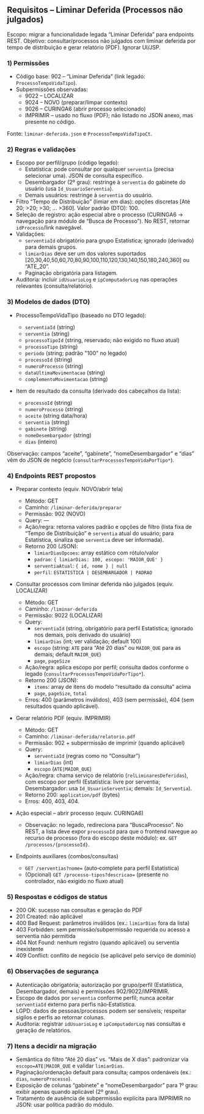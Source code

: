 ## Requisitos – Liminar Deferida (Processos não julgados)

Escopo: migrar a funcionalidade legada “Liminar Deferida” para endpoints REST. Objetivo: consultar/processos não julgados com liminar deferida por tempo de distribuição e gerar relatório (PDF). Ignorar UI/JSP.

### 1) Permissões
- Código base: 902 – “Liminar Deferida” (link legado: `ProcessoTempoVidaTipo`).
- Subpermissões observadas:
  - 9022 – LOCALIZAR
  - 9024 – NOVO (preparar/limpar contexto)
  - 9026 – CURINGA6 (abrir processo selecionado)
  - IMPRIMIR – usado no fluxo (PDF); não listado no JSON anexo, mas presente no código.

Fonte: `liminar-deferida.json` e `ProcessoTempoVidaTipoCt`.

### 2) Regras e validações
- Escopo por perfil/grupo (código legado):
  - Estatística: pode consultar por qualquer `serventia` (precisa selecionar uma). JSON de consulta específico.
  - Desembargador (2º grau): restringe à `serventia` do gabinete do usuário (usa `Id_UsuarioServentia`).
  - Demais usuários: restringe à `serventia` do usuário.
- Filtro “Tempo de Distribuição” (limiar em dias): opções discretas [Até 20; >20; >30; … >360]. Valor padrão (DTO): 100.
- Seleção de registro: ação especial abre o processo (CURINGA6 → navegação para módulo de “Busca de Processo”). No REST, retornar `idProcesso`/link navegável.
- Validações:
  - `serventiaId` obrigatório para grupo Estatística; ignorado (derivado) para demais grupos.
  - `limiarDias` deve ser um dos valores suportados [20,30,40,50,60,70,80,90,100,110,120,130,140,150,180,240,360] ou “ATE_20”.
  - Paginação obrigatória para listagem.
- Auditoria: incluir `idUsuarioLog` e `ipComputadorLog` nas operações relevantes (consulta/relatório).

### 3) Modelos de dados (DTO)
- ProcessoTempoVidaTipo (baseado no DTO legado):
  - `serventiaId` (string)
  - `serventia` (string)
  - `processoTipoId` (string, reservado; não exigido no fluxo atual)
  - `processoTipo` (string)
  - `periodo` (string; padrão "100" no legado)
  - `processoId` (string)
  - `numeroProcesso` (string)
  - `dataUltimaMovimentacao` (string)
  - `complementoMovimentacao` (string)

- Item de resultado da consulta (derivado dos cabeçalhos da lista):
  - `processoId` (string)
  - `numeroProcesso` (string)
  - `aceite` (string data/hora)
  - `serventia` (string)
  - `gabinete` (string)
  - `nomeDesembargador` (string)
  - `dias` (inteiro)

Observação: campos “aceite”, “gabinete”, “nomeDesembargador” e “dias” vêm do JSON de negócio (`consultarProcessosTempoVidaPorTipo*`).

### 4) Endpoints REST propostos

- Preparar contexto (equiv. NOVO/abrir tela)
  - Método: GET
  - Caminho: `/liminar-deferida/preparar`
  - Permissão: 902 (NOVO)
  - Query: —
  - Ação/regra: retorna valores padrão e opções de filtro (lista fixa de “Tempo de Distribuição” e `serventia` atual do usuário; para Estatística, sinaliza que `serventia` deve ser informada).
  - Retorno 200 (JSON):
    - `limiarDiasOpcoes`: array estático com rótulo/valor
    - `padrao`: `{ limiarDias: 100, escopo: 'MAIOR_QUE' }`
    - `serventiaAtual`: `{ id, nome } | null`
    - `perfil`: `ESTATISTICA | DESEMBARGADOR | PADRAO`

- Consultar processos com liminar deferida não julgados (equiv. LOCALIZAR)
  - Método: GET
  - Caminho: `/liminar-deferida`
  - Permissão: 9022 (LOCALIZAR)
  - Query:
    - `serventiaId` (string, obrigatório para perfil Estatística; ignorado nos demais, pois derivado do usuário)
    - `limiarDias` (int; ver validação; default 100)
    - `escopo` (string: `ATE` para “Até 20 dias” ou `MAIOR_QUE` para as demais; default `MAIOR_QUE`)
    - `page`, `pageSize`
  - Ação/regra: aplica escopo por perfil; consulta dados conforme o legado (`consultarProcessosTempoVidaPorTipo*`).
  - Retorno 200 (JSON):
    - `items`: array de itens do modelo “resultado da consulta” acima
    - `page`, `pageSize`, `total`
  - Erros: 400 (parâmetros inválidos), 403 (sem permissão), 404 (sem resultados quando aplicável).

- Gerar relatório PDF (equiv. IMPRIMIR)
  - Método: GET
  - Caminho: `/liminar-deferida/relatorio.pdf`
  - Permissão: 902 + subpermissão de imprimir (quando aplicável)
  - Query:
    - `serventiaId` (regras como no “Consultar”)
    - `limiarDias` (int)
    - `escopo` (`ATE|MAIOR_QUE`)
  - Ação/regra: chama serviço de relatório (`relLiminaresDeferidas`), com escopo por perfil (Estatística: livre por serventia; Desembargador: usa `Id_UsuarioServentia`; demais: `Id_Serventia`).
  - Retorno 200: `application/pdf` (bytes)
  - Erros: 400, 403, 404.

- Ação especial – abrir processo (equiv. CURINGA6)
  - Observação: no legado, redireciona para “BuscaProcesso”. No REST, a lista deve expor `processoId` para que o frontend navegue ao recurso de processo (fora do escopo deste módulo): ex. `GET /processos/{processoId}`.

- Endpoints auxiliares (combos/consultas)
  - `GET /serventias?nome=` (auto‑complete para perfil Estatística)
  - (Opcional) `GET /processo-tipos?descricao=` (presente no controlador, não exigido no fluxo atual)

### 5) Respostas e códigos de status
- 200 OK: sucesso nas consultas e geração do PDF
- 201 Created: não aplicável
- 400 Bad Request: parâmetros inválidos (ex.: `limiarDias` fora da lista)
- 403 Forbidden: sem permissão/subpermissão requerida ou acesso a serventia não permitida
- 404 Not Found: nenhum registro (quando aplicável) ou serventia inexistente
- 409 Conflict: conflito de negócio (se aplicável pelo serviço de domínio)

### 6) Observações de segurança
- Autenticação obrigatória; autorização por grupo/perfil (Estatística, Desembargador, demais) e permissões 902/9022/IMPRIMIR.
- Escopo de dados por `serventia` conforme perfil; nunca aceitar `serventiaId` externo para perfis não‑Estatística.
- LGPD: dados de pessoas/processos podem ser sensíveis; respeitar sigilos e perfis ao retornar colunas.
- Auditoria: registrar `idUsuarioLog` e `ipComputadorLog` nas consultas e geração de relatórios.

### 7) Itens a decidir na migração
- Semântica do filtro “Até 20 dias” vs. “Mais de X dias”: padronizar via `escopo=ATE|MAIOR_QUE` e validar `limiarDias`.
- Paginação/ordenação default para consulta; campos ordenáveis (ex.: `dias`, `numeroProcesso`).
- Exposição de colunas “gabinete” e “nomeDesembargador” para 1º grau: exibir apenas quando aplicável (2º grau).
- Tratamento de ausência de subpermissão explícita para IMPRIMIR no JSON: usar política padrão do módulo.


